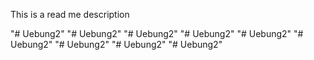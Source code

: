 This is a read me description






"# Uebung2" 
"# Uebung2" 
"# Uebung2" 
"# Uebung2" 
"# Uebung2" 
"# Uebung2" 
"# Uebung2" 
"# Uebung2" 
"# Uebung2" 
